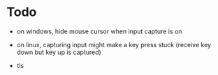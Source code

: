 # Todo

- on windows, hide mouse cursor when input capture is on

- on linux, capturing input might make a key press stuck (receive key down but key up is captured)

- tls
